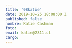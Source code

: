 ```yaml
---
title: '08katie'
date: 2019-10-25 18:08:00 Z
published: false
nombre: Katie Cashman
foto: 
email: katie@2811.cl
cargo: 
---
```


